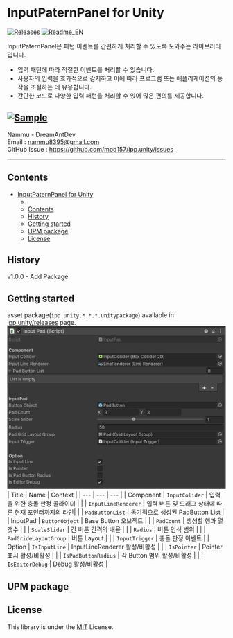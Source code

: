 # InputPaternPanel for Unity
[![Releases](https://img.shields.io/github/release/mod157/ipp.unity.svg)](https://github.com/mod157/ipp.unity/releases) [![Readme_EN](https://img.shields.io/badge/ipp.unity-en-red)](https://github.com/mod157/ipp.unity/README_EN.md)


InputPaternPanel은 패턴 이벤트를 간편하게 처리할 수 있도록 도와주는 라이브러리입니다.
* 입력 패턴에 따라 적절한 이벤트를 처리할 수 있습니다.
* 사용자의 입력을 효과적으로 감지하고 이에 따라 프로그램 또는 애플리케이션의 동작을 조절하는 데 유용합니다.
* 간단한 코드로 다양한 입력 패턴을 처리할 수 있어 많은 편의를 제공합니다.
  
[![Sample](https://img.shields.io/badge/YouTube-red?style=for-the-badge&logo=youtube&logoColor=white)](https://youtu.be/1gNE5MmUmAQ)
---
Nammu - DreamAntDev  
Email : nammu8395@gmail.com  
GitHub Issue : https://github.com/mod157/ipp.unity/issues  

---
Contents
---
- [InputPaternPanel for Unity](#inputpaternpanel-for-unity)
  - [](#)
  - [Contents](#contents)
  - [History](#history)
  - [Getting started](#getting-started)
  - [UPM package](#upm-package)
  - [License](#license)


History
---
v1.0.0 - Add Package

Getting started
---
asset package(`ipp.unity.*.*.*.unitypackage`) available in [ipp.unity/releases](https://github.com/mod157/ipp.unity/releases) page.
![image](docs/image/inputPad_Inspector.png)
| Title | Name | Context | 
| --- | --- | --- |
| Component | `InputColider` | 입력을 위한 충돌 판정 콜라이더 |
|  | `InputLineRenderer` | 입력 버튼 및 드래그 상태에 따른 현재 포인터까지의 라인| 
|  | `PadButtonList` | 동기적으로 생성된 PadButton List |
| InputPad | `ButtonObject` | Base Button 오브젝트 |
|  | `PadCount` | 생성할 행과 열 갯수 | 
|  | `ScaleSlider` | 간 버튼 간격의 배율 |
|  | `Radius` | 버튼 인식 범위 | 
|  | `PadGrideLayoutGroup` | 버튼 Layout |
|  | `InputTrigger` | 충돌 판정 이벤트 |
| Option | `IsInputLine` | InputLineRenderer 활성/비활성 |
|  | `IsPointer` | Pointer 표시 활성/비활성 | 
|  | `IsPadButtonRadius` | 각 Button 범위 활성/비활성 |
|  | `IsEditorDebug` | Debug 활성/비활성 | 

UPM package
---

License
---
This library is under the [MIT](https://github.com/mod157/ipp.unity?tab=MIT-1-ov-file) License.
